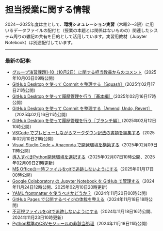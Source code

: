 # 担当授業に関する情報

2024〜2025年度は主として、**環境シミュレーション実習**（木曜2〜3限）に用いるデータファイルの配付と（授業の本題とは関係はないものの）関連したシステム周りの雑記の共有を目的として活用しています。実習用教材（Jupyter Notebook）は別途配付しています。


-------
### 最新の記事:

- [グループ演習課題1-10（10月2日）に関する担当教員からのコメント](https://www.gesw.org/memo/第1回発表に関するコメント.html)（2025年10月03日09時公開）
- [GitHub Desktop を使って Commit を整理する［Squash］](https://www.gesw.org/memo/squash.html)（2025年02月17日21時公開）
- [GitHub Desktop を使って履歴管理を行う［基本編］](https://www.gesw.org/memo/RevisionManagementBasic.html)（2025年02月16日17時公開）
- [GitHub Desktop を使って Commit を整理する［Amend, Undo, Revert］](https://www.gesw.org/memo/BasicCommit.html)（2025年02月16日11時公開）
- [GitHub Desktop を使って履歴管理を行う［ブランチ編］](https://www.gesw.org/memo/RevisionManagement.html)（2025年02月12日10時公開）
- [VSCode でプレビューしながらマークダウン記法の書類を編集する](https://www.gesw.org/memo/PreviewMarkdown.html)（2025年02月10日21時公開）
- [Visual Studio Code + Anaconda で開発環境を構築する](https://www.gesw.org/memo/vscode_anaconda.html)（2025年02月09日11時公開）
- [導入すべきPython開発環境を選択する](https://www.gesw.org/memo/PythonDeveolpmentEnvironment.html)（2025年02月07日10時公開、2025年02月09日21時更新）
- [M$ Officeの一時ファイルをgitで追跡しないようにする](https://www.gesw.org/memo/del_office-tmp.html)（2025年01月17日00時公開）
- [Google Colaboratory の Jupyter Notebook を GitHub で管理する](https://www.gesw.org/memo/ColabGitHubVSCode.html)（2024年11月24日12時公開、2025年02月10日20時更新）
- [YAML frontmatter を使うべきかどうか？](https://www.gesw.org/memo/yaml_frontmatter.html)（2024年11月20日00時公開）
- [GitHub Pages で公開するペイジの体裁を整える](https://www.gesw.org/memo/github_pages_theme.html)（2024年11月18日18時公開）
- [不可視ファイルをgitで追跡しないようにする](https://www.gesw.org/memo/dotDS_Store.html)（2024年11月18日16時公開、2024年11月23日10時更新）
- [Python標準のCSVモジュールの非該当処理](https://www.gesw.org/memo/standard-csv.html)（2024年11月18日11時公開）
